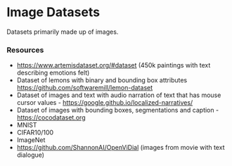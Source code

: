 # Image Datasets

Datasets primarily made up of images.

### Resources

- https://www.artemisdataset.org/#dataset (450k paintings with text describing emotions felt)
- Dataset of lemons with binary and bounding box attributes https://github.com/softwaremill/lemon-dataset
- Dataset of images and text with audio narration of text that has mouse cursor values - https://google.github.io/localized-narratives/
- Dataset of images with bounding boxes, segmentations and caption - https://cocodataset.org
- MNIST
- CIFAR10/100
- ImageNet
- https://github.com/ShannonAI/OpenViDial (images from movie with text dialogue)